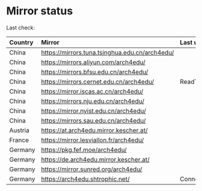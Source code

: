 <script src="./time.js"></script>
# Mirror status
Last check: <script type="text/javascript">localize(1752485664.7958972);</script>

|Country|Mirror|Last update|
|:------|:-----|:----------|
|China|https://mirrors.tuna.tsinghua.edu.cn/arch4edu/|<script type="text/javascript">localize(1752432257);</script>|
|China|https://mirrors.aliyun.com/arch4edu/|<script type="text/javascript">localize(1752475893);</script>|
|China|https://mirrors.bfsu.edu.cn/arch4edu/|<script type="text/javascript">localize(1752432257);</script>|
|China|https://mirrors.cernet.edu.cn/arch4edu/|ReadTimeout|
|China|https://mirror.iscas.ac.cn/arch4edu/|<script type="text/javascript">localize(1752432257);</script>|
|China|https://mirrors.nju.edu.cn/arch4edu/|<script type="text/javascript">localize(1752389188);</script>|
|China|https://mirror.nyist.edu.cn/arch4edu/|<script type="text/javascript">localize(1752432257);</script>|
|China|https://mirrors.sau.edu.cn/arch4edu/|<script type="text/javascript">localize(1752259981);</script>|
|Austria|https://at.arch4edu.mirror.kescher.at/|<script type="text/javascript">localize(1752432257);</script>|
|France|https://mirror.lesviallon.fr/arch4edu/|<script type="text/javascript">localize(1752432257);</script>|
|Germany|https://pkg.fef.moe/arch4edu/|<script type="text/javascript">localize(1752432257);</script>|
|Germany|https://de.arch4edu.mirror.kescher.at/|<script type="text/javascript">localize(1752432257);</script>|
|Germany|https://mirror.sunred.org/arch4edu/|<script type="text/javascript">localize(1752432257);</script>|
|Germany|https://arch4edu.shtrophic.net/|ConnectionError|

<script src="./tablefilter/tablefilter.js"></script>
<script src="./table.js"></script>
